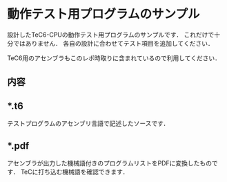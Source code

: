 # 動作テスト用プログラムのサンプル

設計したTeC6-CPUの動作テスト用プログラムのサンプルです．
これだけで十分ではありません．
各自の設計に合わせてテスト項目を追加してください．

TeC6用のアセンブラもこのレポ時取りに含まれているので利用してください．

## 内容
## *.t6
テストプログラムのアセンブリ言語で記述したソースです．
## *.pdf
アセンブラが出力した機械語付きのプログラムリストをPDFに変換したものです．
TeCに打ち込む機械語を確認できます．
